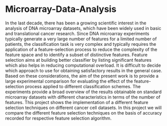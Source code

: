 # Microarray-Data-Analysis
In the last decade, there has been a growing scientific interest in the analysis of DNA microarray datasets, 
which have been widely used in basic and translational cancer research. 
Since DNA microarray experiments typically generate a very large number of features for a limited number of patients, 
the classification task is very complex and typically requires the application of a feature-selection process to reduce
the complexity of the feature space and to identify a subset of distinctive features. 
Feature selection aims at building better classifier by listing significant features which also helps in reducing computational overload.
It is difficult to decide which approach to use for obtaining satisfactory results in the general case. 
Based on these considerations, the aim of the present work is to provide a large experimental comparison 
for evaluating the effect of the feature-selection process applied to different classification schemes.
The experiments provide a broad overview of the results obtainable on standard microarray datasets with different characteristics in terms of the number of features.
This project shows the implementation of a different feature selection techniques on different cancer cell datasets. 
In this project we will compare the different feature selection techniques on the basis of accuracy recorded for respective feature selection algorithm.
